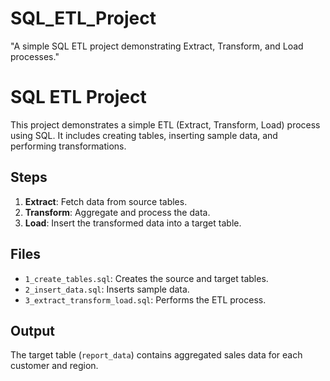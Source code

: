 # SQL_ETL_Project
"A simple SQL ETL project demonstrating Extract, Transform, and Load processes."

# SQL ETL Project
This project demonstrates a simple ETL (Extract, Transform, Load) process using SQL. It includes creating tables, inserting sample data, and performing transformations.

## Steps
1. **Extract**: Fetch data from source tables.
2. **Transform**: Aggregate and process the data.
3. **Load**: Insert the transformed data into a target table.

## Files
- `1_create_tables.sql`: Creates the source and target tables.
- `2_insert_data.sql`: Inserts sample data.
- `3_extract_transform_load.sql`: Performs the ETL process.

## Output
The target table (`report_data`) contains aggregated sales data for each customer and region.
